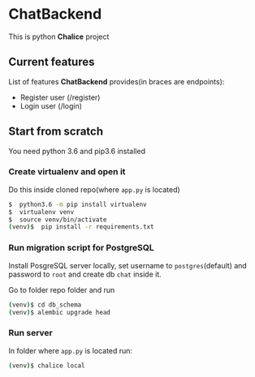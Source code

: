 # ChatBackend

This is python **Chalice** project

## Current features

List of features **ChatBackend** provides(in braces are endpoints):

*   Register user (/register)
*   Login user (/login)

## Start from scratch

You need python 3.6 and pip3.6 installed

### Create virtualenv and open it

Do this inside cloned repo(where `app.py` is located)

```bash
$  python3.6 -m pip install virtualenv
$  virtualenv venv
$  source venv/bin/activate
(venv)$  pip install -r requirements.txt
```

### Run migration script for PostgreSQL

Install PosgreSQL server locally, set username to `postgres`(default) and password to `root` and create db `chat` inside it.

Go to folder repo folder and run
```sh
(venv)$ cd db_schema
(venv)$ alembic upgrade head
```

### Run server

In folder where `app.py` is located run:
```sh
(venv)$ chalice local
```